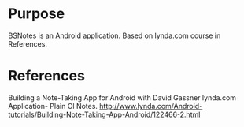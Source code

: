 ﻿# Purpose
BSNotes is an Android application.
Based on lynda.com course in References.

# References
Building a Note-Taking App for Android with David Gassner
lynda.com
Application- Plain Ol Notes.
<http://www.lynda.com/Android-tutorials/Building-Note-Taking-App-Android/122466-2.html>

